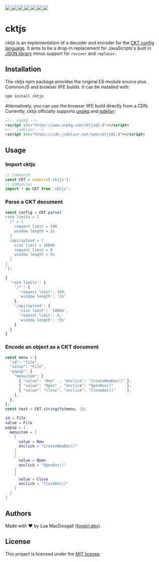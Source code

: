 <p>
  <a href="https://www.npmjs.com/package/cktjs">
    <img src="https://badgen.net/npm/v/cktjs?style=flat-square">
  </a>
  <a href="https://www.npmjs.com/package/cktjs?activeTab=dependencies">
    <img src="https://badgen.net/bundlephobia/dependency-count/cktjs?style=flat-square">
  </a>
  <a href="https://github.com/luavixen/cktjs/blob/main/lib/index.d.ts">
    <img src="https://badgen.net/npm/types/cktjs?style=flat-square">
  </a>
  <a href="https://bundlephobia.com/result?p=cktjs">
    <img src="https://badgen.net/bundlephobia/minzip/cktjs?style=flat-square">
  </a>
  <a href="https://github.com/luavixen/cktjs/actions">
    <img src="https://badgen.net/github/status/luavixen/cktjs/main?label=build&style=flat-square">
  </a>
  <a href="https://coveralls.io/github/luavixen/cktjs">
    <img src="https://badgen.net/coveralls/c/github/luavixen/cktjs?style=flat-square">
  </a>
  <a href="https://github.com/luavixen/cktjs/blob/main/LICENSE">
    <img src="https://badgen.net/github/license/luavixen/cktjs?style=flat-square">
  </a>
</p>

# cktjs
cktjs is an implementation of a decoder and encoder for the [CKT config language](https://cricket.piapiac.org/software/ckt/).
It aims to be a drop-in replacement for JavaScripts's built in [JSON library](https://tc39.es/ecma262/#sec-json-object) minus support for `reviver` and `replacer`.

## Installation
The cktjs npm package provides the original ES module source plus CommonJS and browser IIFE builds.
It can be installed with:
```sh
npm install cktjs
```

Alternatively, you can use the browser IIFE build directly from a CDN.
Currently, cktjs officially supports [unpkg](https://www.unpkg.com/) and [jsdelivr](https://www.jsdelivr.com/):
```html
<!-- unpkg -->
<script src="https://www.unpkg.com/cktjs@1.0"></script>
<!-- jsdelivr -->
<script src="https://cdn.jsdelivr.net/npm/cktjs@1.0"></script>
```

## Usage

### Import cktjs
```javascript
// CommonJS
const CKT = require('cktjs');
// ESModules
import * as CKT from 'cktjs';
```

### Parse a CKT document
```javascript
const config = CKT.parse(`
rate limits = [
  /* = [
    request limit = 100
    window length = 2s
  ]
  /api/upload = [
    size limit = 100mb
    request limit = 6
    window length = 5s
  ]
]
`);
```
```javascript
{
  'rate limits': {
    '/*': {
      'request limit': 100,
      'window length': '2s'
    },
    '/api/upload': {
      'size limit': '100mb',
      'request limit': 6,
      'window length': '5s'
    }
  }
}
```

### Encode an object as a CKT document
```javascript
const menu = {
  "id": "file",
  "value": "File",
  "popup": {
    "menuitem": [
      { "value": "New"  , "onclick": "CreateNewDoc()" },
      { "value": "Open" , "onclick": "OpenDoc()"      },
      { "value": "Close", "onclick": "CloseDoc()"     },
    ],
  },
};
const text = CKT.stringify(menu, 2);
```
```lua
id = file
value = File
popup = [
  menuitem = [
    [
      value = New
      onclick = "CreateNewDoc()"
    ]
    [
      value = Open
      onclick = "OpenDoc()"
    ]
    [
      value = Close
      onclick = "CloseDoc()"
    ]
  ]
]
```

## Authors
Made with ❤ by Lua MacDougall ([foxgirl.dev](https://foxgirl.dev/)).

## License
This project is licensed under the [MIT license](LICENSE).
